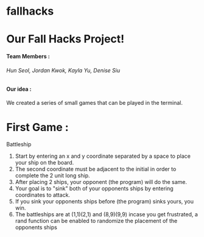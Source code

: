 # fallhacks

# Our Fall Hacks Project!
#### Team Members :
###### Hun Seol, Jordan Kwok, Kayla Yu, Denise Siu

#### Our idea : 
We created a series of small games that can be played in the terminal.

# First Game :
Battleship
1. Start by entering an x and y coordinate separated by a space to place your ship on the board.
2. The second coordinate must be adjacent to the initial in order to complete the 2 unit long ship.
3. After placing 2 ships, your opponent (the program) will do the same.
4. Your goal is to "sink" both of your opponents ships by entering coordinates to attack.
5. If you sink your opponents ships before (the program) sinks yours, you win.
6. The battleships are at (1,1)(2,1) and (8,9)(9,9) incase you get frustrated, a rand function can be enabled to randomize the placement of the opponents ships
